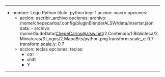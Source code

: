 ---
- nombre: Logo Python
  titulo: python
  key: 1
  accion: macro
  opciones:
    - accion: escribir_archivo
      opciones:
        archivo: /home/chepecarlos/.config/pluginBlenderALSW/data/insertar.json
        data:
          - archivo: /home/SudoData/ChepeCarlos@alsw.net/2.Contenido/1.Biblioteca/2.Miniaturas/3.Logos/2.MapaBits/python.png
            transform.scale_x: 0.7
            transform.scale_y: 0.7
    - accion: teclas
      opciones:
        teclas:
        - ctrl
        - shift
        - Y
---